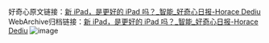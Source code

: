 好奇心原文链接：[新 iPad，是更好的 iPad 吗？_智能_好奇心日报-Horace Dediu](https://www.qdaily.com/articles/3052.html)
WebArchive归档链接：[新 iPad，是更好的 iPad 吗？_智能_好奇心日报-Horace Dediu](http://web.archive.org/web/20190623151450/https://www.qdaily.com/articles/3052.html)
![image](http://ww3.sinaimg.cn/large/007d5XDply1g3v6kgk84gj30u03ms7wh)